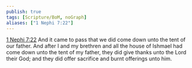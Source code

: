 ```yaml
---
publish: true
tags: [Scripture/BoM, noGraph]
aliases: ["1 Nephi 7:22"]
---
```

[1 Nephi 7:22](https://churchofjesuschrist.org/study/scriptures/bofm/1-ne/7?lang=eng&id=p22#p22) And it came to pass that we did come down unto the tent of our father. And after I and my brethren and all the house of Ishmael had come down unto the tent of my father, they did give thanks unto the Lord their God; and they did offer sacrifice and burnt offerings unto him.




